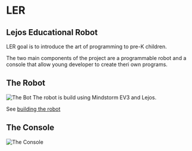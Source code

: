 # LER 
## Lejos Educational Robot
LER goal is to introduce the art of programming to pre-K children.

The two main components of the project are a programmable robot and a console that allow young developer to create theri own programs.

## The Robot
![The Bot](https://raw.githubusercontent.com/lucavix/ler/master/docs/thebot.jpg)
The robot is build using Mindstorm EV3 and Lejos.

See [building the robot](therobot)

## The Console
![The Console](https://raw.githubusercontent.com/lucavix/ler/master/docs/theconsole.png)
